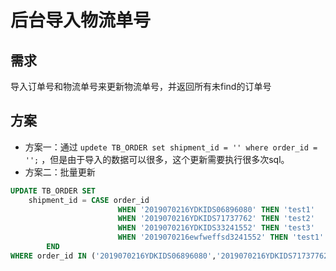 # 后台导入物流单号

## 需求
导入订单号和物流单号来更新物流单号，并返回所有未find的订单号

## 方案
* 方案一：通过 `updete TB_ORDER set shipment_id = '' where order_id = '';` ，但是由于导入的数据可以很多，这个更新需要执行很多次sql。
* 方案二：批量更新
```sql
UPDATE TB_ORDER SET
    shipment_id = CASE order_id
                        WHEN '2019070216YDKIDS06896080' THEN 'test1'
                        WHEN '2019070216YDKIDS71737762' THEN 'test2'
                        WHEN '2019070216YDKIDS33241552' THEN 'test3'
                        WHEN '2019070216ewfweffsd3241552' THEN 'test1'
        END
WHERE order_id IN ('2019070216YDKIDS06896080','2019070216YDKIDS71737762','2019070216YDKIDS33241552')
```